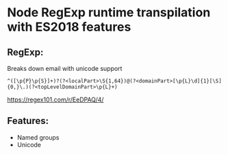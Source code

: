 # Node RegExp runtime transpilation with ES2018 features

## RegExp:

Breaks down email with unicode support

```
^([\p{P}\p{S}]+)?(?<localPart>\S{1,64})@(?<domainPart>[\p{L}\d]{1}[\S]{0,}\.)(?<topLevelDomainPart>\p{L}+)
```

https://regex101.com/r/EeDPAQ/4/

## Features:

- Named groups
- Unicode
